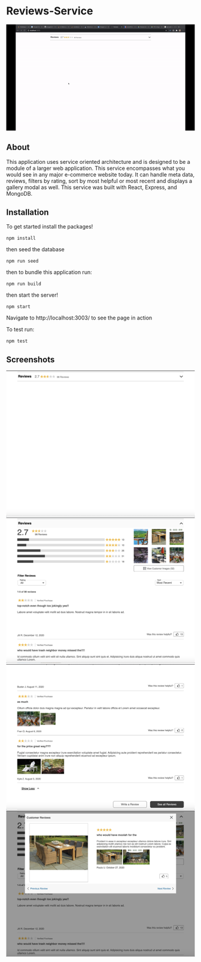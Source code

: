 # Reviews-Service

![Alt text](images/reviews-tour.gif "App Demo")

## About

This application uses service oriented architecture and is designed to be a module of a larger web application.  This service encompasses what you would see in any major e-commerce website today.  It can handle meta data, reviews, filters by rating, sort by most helpful or most recent and displays a gallery modal as well. This service was built with React, Express, and MongoDB.

## Installation

To get started install the packages!

```
npm install
```

then seed the database

```
npm run seed
```

then to bundle this application run:

```
npm run build
```

then start the server!

```
npm start
```

Navigate to http://localhost:3003/ to see the page in action

To test run:

```
npm test
```

## Screenshots

![Alt text](images/closed.png "App Demo")
![Alt text](images/open.png "App Demo")
![Alt text](images/reviews.png "App Demo")
![Alt text](images/modal.png "App Demo")